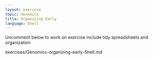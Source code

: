 ```yaml
---
layout: exercise
topic: Genomics
title: Organizing Early
language: Shell
---
```

Uncomment below to work on exercise
include tidy spreadsheets and organization

exercises/Genomics-organizing-early-Shell.md

<!--

![bad]({{ site.baseurl }}/fig/2_datasheet_example.jpg)
Organizing Early

-->
